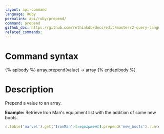 ```yaml
---
layout: api-command 
language: Ruby
permalink: api/ruby/prepend/
command: prepend 
github_doc: https://github.com/rethinkdb/docs/edit/master/2-query-language/api/ruby/document-manipulation/prepend.md
related_commands:
---
```


# Command syntax #

{% apibody %}
array.prepend(value) &rarr; array
{% endapibody %}

# Description #

Prepend a value to an array.

__Example:__ Retrieve Iron Man's equipment list with the addition of some new boots.

```rb
r.table('marvel').get('IronMan')[:equipment].prepend('new_boots').run(conn)
```


